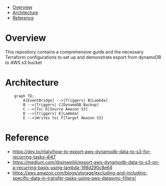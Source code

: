- [Overview](#overview)
- [Architecture](#architecture)
- [Reference](#reference)

# Overview
This repository contains a comprehensive guide and the necessary Terraform configurations to set up and demonstrate export from dynamoDB to AWS s3 bucket

# Architecture

```mermaid
    graph TD;
        A[EventBridge] -->|Triggers| B[Lambda]
        B -->|Triggers| C[DynamoDB Backup]
        C -->|To| D[Source Amazon S3]
        D -->|Triggers| E[Lambda]
        E -->|Writes to| F[Target Amazon S3]
```

# Reference
- https://dev.to/ritaly/how-to-export-aws-dynamodb-data-to-s3-for-recurring-tasks-4l47
- https://medium.com/@xinweiiiii/export-aws-dynamodb-data-to-s3-on-a-recurring-basis-using-lambda-198d290c8e64
- https://aws.amazon.com/blogs/storage/excluding-and-including-specific-data-in-transfer-tasks-using-aws-datasync-filters/